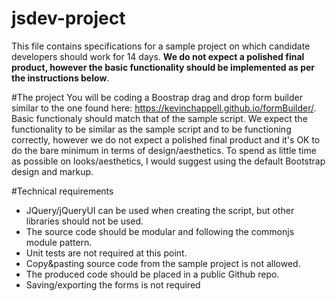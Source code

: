 # jsdev-project
This file contains specifications for a sample project on which candidate developers should work for 14 days. **We do not expect a polished final product, however the basic functionality should be implemented as per the instructions below**.

#The project
You will be coding a Boostrap drag and drop form builder similar to the one found here: https://kevinchappell.github.io/formBuilder/. Basic functionaly should match that of the sample script. We expect the functionality to be similar as the sample script and to be functioning correctly, however we do not expect a polished final product and it's OK to do the bare minimum in terms of design/aesthetics. To spend as little time as possible on looks/aesthetics, I would suggest using the default Bootstrap design and markup.   

#Technical requirements
* JQuery/jQueryUI can be used when creating the script, but other libraries should not be used.
* The source code should be modular and following the commonjs module pattern.
* Unit tests are not required at this point.
* Copy&pasting source code from the sample project is not allowed.
* The produced code should be placed in a public Github repo.
* Saving/exporting the forms is not required
